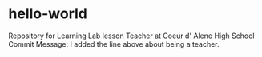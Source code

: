 # hello-world
Repository for Learning Lab lesson
Teacher at Coeur d' Alene High School
Commit Message: I added the line above about being a teacher.
